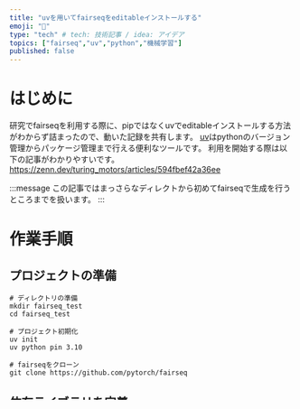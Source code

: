 ```yaml
---
title: "uvを用いてfairseqをeditableインストールする"
emoji: "🔰"
type: "tech" # tech: 技術記事 / idea: アイデア
topics: ["fairseq","uv","python","機械学習"]
published: false
---
```


# はじめに
研究でfairseqを利用する際に、pipではなくuvでeditableインストールする方法がわからず詰まったので、動いた記録を共有します。
[uv](https://docs.astral.sh/uv/)はpythonのバージョン管理からパッケージ管理まで行える便利なツールです。
利用を開始する際は以下の記事がわかりやすいです。
https://zenn.dev/turing_motors/articles/594fbef42a36ee

:::message
この記事ではまっさらなディレクトから初めてfairseqで生成を行うところまでを扱います。
:::

# 作業手順
## プロジェクトの準備
```shell
# ディレクトリの準備
mkdir fairseq_test
cd fairseq_test

# プロジェクト初期化
uv init
uv python pin 3.10

# fairseqをクローン
git clone https://github.com/pytorch/fairseq
```
## 依存ライブラリを定義
`fairseq==0.12.2`は`torch==1.12.1+cu113`と`numpy==1.26.4`の組み合わせで動作することが確認できました。
このバージョンをインストールするためにpyproject.tomlを編集します。
以下のように書き換えてください。
```toml
[project]
name = "fairseq_test"
version = "0.1.0"
description = "Add your description here"
readme = "README.md"
requires-python = ">=3.10"
dependencies = [
    "fairseq",
    "torch==1.12.1+cu113",
    "torchvision==0.13.1+cu113",
    "numpy==1.26.4",
]

[tool.uv]
find-links = [
    "https://download.pytorch.org/whl/cu113/torch",
    "https://download.pytorch.org/whl/cu113/torchvision",
]

[tool.uv.sources]
fairseq = { path = "fairseq", editable = true }
```
## fairseqの依存バージョンを修正
fairseqは`torch>=1.13`しか受け付けません。1.12を利用したいので修正します。
`fairseq/setup.py`の`torch>=1.13`と記載の部分を1.11に書き換えてください。
```diff python
~~~       
        long_description_content_type="text/markdown",
        install_requires=[
            "cffi",
            "cython",
            "hydra-core>=1.0.7,<1.1",
            "omegaconf<2.1",
            "numpy>=1.21.3",
            "regex",
            "sacrebleu>=1.4.12",
-            "torch>=1.13",
+            "torch>=1.11",
            "tqdm",
            "bitarray",
            "torchaudio>=0.8.0",
            "scikit-learn",
            "packaging",
        ],
 ~~~
```
## インストール
この状態でインストールします。
私の環境では`CXX`の変数を指定する必要がありました。
```bash
# インストール
CXX=g++ uv sync
```
## テスト
正常にインストールできたか確認します。
ここでは、fairseqに含まれるexampleの推論を行ってみます。
https://github.com/facebookresearch/fairseq/tree/main/examples/translation#example-usage-cli-tools

上記の例を参考にshellファイルを作成します。
`test.sh`というファイルに以下を貼り付けてください。
uv runを追加しています。
```bash:test.sh
mkdir -p data-bin
curl https://dl.fbaipublicfiles.com/fairseq/models/wmt14.v2.en-fr.fconv-py.tar.bz2 | tar xvjf - -C data-bin
curl https://dl.fbaipublicfiles.com/fairseq/data/wmt14.v2.en-fr.newstest2014.tar.bz2 | tar xvjf - -C data-bin
CUDA_VISIBLE_DEVICES=1 uv run fairseq-generate data-bin/wmt14.en-fr.newstest2014 \
    --path data-bin/wmt14.en-fr.fconv-py/model.pt \
    --beam 5 --batch-size 128 --remove-bpe | tee ./tmp/gen.out
# ...
# | Translated 3003 sentences (96311 tokens) in 166.0s (580.04 tokens/s)
# | Generate test with beam=5: BLEU4 = 40.83, 67.5/46.9/34.4/25.5 (BP=1.000, ratio=1.006, syslen=83262, reflen=82787)

# Compute BLEU score
grep ^H ./tmp/gen.out | cut -f3- >./tmp/gen.out.sys
grep ^T ./tmp/gen.out | cut -f2- >./tmp/gen.out.ref
uv run fairseq-score --sys ./tmp/gen.out.sys --ref ./tmp/gen.out.ref
# BLEU4 = 40.83, 67.5/46.9/34.4/25.5 (BP=1.000, ratio=1.006, syslen=83262, reflen=82787)
```
実行結果は以下のようになりました。
```bash
BLEU4 = 40.82, 67.5/46.9/34.4/25.5 (BP=1.000, ratio=1.006, syslen=83021, reflen=82565)
```
# おわりに
この記事ではuvを用いてfairseqをeditableインストールする方法を紹介しました。
解決の手助けになれば幸いです。